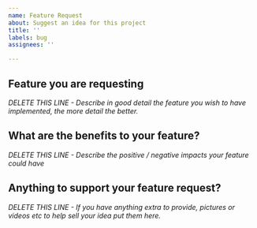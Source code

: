 ```yaml
---
name: Feature Request
about: Suggest an idea for this project
title: ''
labels: bug
assignees: ''

---
```


<h2>Feature you are requesting</h2>

*DELETE THIS LINE - Describe in good detail the feature you wish to have implemented, the more detail the better.*

<h2>What are the benefits to your feature?</h2>

*DELETE THIS LINE - Describe the positive / negative impacts your feature could have*

<h2>Anything to support your feature request?</h2>

*DELETE THIS LINE - If you have anything extra to provide, pictures or videos etc to help sell your idea put them here.*
